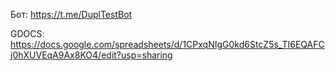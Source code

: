 
Бот: https://t.me/DuplTestBot

GDOCS: https://docs.google.com/spreadsheets/d/1CPxqNIgG0kd6StcZ5s_TI6EQAFCj0hXUVEqA9Ax8KO4/edit?usp=sharing

